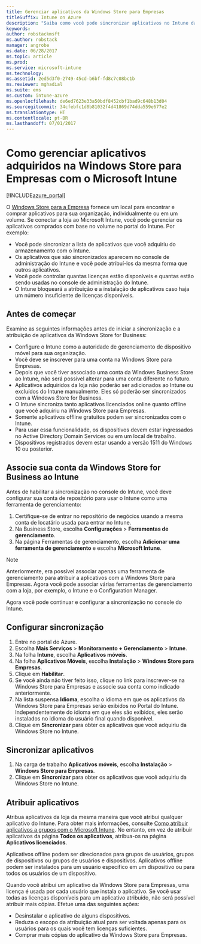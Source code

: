 ```yaml
---
title: Gerenciar aplicativos da Windows Store para Empresas
titleSuffix: Intune on Azure
description: "Saiba como você pode sincronizar aplicativos no Intune da Windows Store para Empresas e, em seguida, atribui-los e acompanhá-los."
keywords: 
author: robstackmsft
ms.author: robstack
manager: angrobe
ms.date: 06/28/2017
ms.topic: article
ms.prod: 
ms.service: microsoft-intune
ms.technology: 
ms.assetid: 2ed5d3f0-2749-45cd-b6bf-fd8c7c08bc1b
ms.reviewer: mghadial
ms.suite: ems
ms.custom: intune-azure
ms.openlocfilehash: de6ed7623e33a50bdf8452cbf1bad9c648b13d04
ms.sourcegitcommit: 34cfebfc1d8b81032f4d41869d74dda559e677e2
ms.translationtype: HT
ms.contentlocale: pt-BR
ms.lasthandoff: 07/01/2017
---
```

# Como gerenciar aplicativos adquiridos na Windows Store para Empresas com o Microsoft Intune
<a id="how-to-manage-apps-you-purchased-from-the-windows-store-for-business-with-microsoft-intune" class="xliff"></a>

[!INCLUDE[azure_portal](./includes/azure_portal.md)]


O [Windows Store para a Empresa](https://www.microsoft.com/business-store) fornece um local para encontrar e comprar aplicativos para sua organização, individualmente ou em um volume. Se conectar a loja ao Microsoft Intune, você pode gerenciar os aplicativos comprados com base no volume no portal do Intune. Por exemplo:
* Você pode sincronizar a lista de aplicativos que você adquiriu do armazenamento com o Intune.
* Os aplicativos que são sincronizados aparecem no console de administração do Intune e você pode atribuí-los da mesma forma que outros aplicativos.
* Você pode controlar quantas licenças estão disponíveis e quantas estão sendo usadas no console de administração do Intune.
* O Intune bloqueará a atribuição e a instalação de aplicativos caso haja um número insuficiente de licenças disponíveis.

## Antes de começar
<a id="before-you-start" class="xliff"></a>

Examine as seguintes informações antes de iniciar a sincronização e a atribuição de aplicativos da Windows Store for Business:

- Configure o Intune como a autoridade de gerenciamento de dispositivo móvel para sua organização.
- Você deve se inscrever para uma conta na Windows Store para Empresas.
- Depois que você tiver associado uma conta da Windows Business Store ao Intune, não será possível alterar para uma conta diferente no futuro.
- Aplicativos adquiridos da loja não poderão ser adicionados ao Intune ou excluídos do Intune manualmente. Eles só poderão ser sincronizados com a Windows Store for Business.
- O Intune sincroniza tanto aplicativos licenciados online quanto offline que você adquiriu na Windows Store para Empresas.
- Somente aplicativos offline gratuitos podem ser sincronizados com o Intune.
- Para usar essa funcionalidade, os dispositivos devem estar ingressados no Active Directory Domain Services ou em um local de trabalho.
- Dispositivos registrados devem estar usando a versão 1511 do Windows 10 ou posterior.

## Associe sua conta da Windows Store for Business ao Intune
<a id="associate-your-windows-store-for-business-account-with-intune" class="xliff"></a>
Antes de habilitar a sincronização no console do Intune, você deve configurar sua conta de repositório para usar o Intune como uma ferramenta de gerenciamento:
1. Certifique-se de entrar no repositório de negócios usando a mesma conta de locatário usada para entrar no Intune.
2. Na Business Store, escolha **Configurações** > **Ferramentas de gerenciamento**.
3. Na página Ferramentas de gerenciamento, escolha **Adicionar uma ferramenta de gerenciamento** e escolha **Microsoft Intune**.

> [!NOTE]
> Anteriormente, era possível associar apenas uma ferramenta de gerenciamento para atribuir a aplicativos com a Windows Store para Empresas. Agora você pode associar várias ferramentas de gerenciamento com a loja, por exemplo, o Intune e o Configuration Manager.

Agora você pode continuar e configurar a sincronização no console do Intune.

## Configurar sincronização
<a id="configure-synchronization" class="xliff"></a>

1. Entre no portal do Azure.
2. Escolha **Mais Serviços** > **Monitoramento + Gerenciamento** > **Intune**.
3. Na folha **Intune**, escolha **Aplicativos móveis**.
1. Na folha **Aplicativos Móveis**, escolha **Instalação** > **Windows Store para Empresas**.
2. Clique em **Habilitar**.
3. Se você ainda não tiver feito isso, clique no link para inscrever-se na Windows Store para Empresas e associe sua conta como indicado anteriormente.
5. Na lista suspensa **Idioma**, escolha o idioma em que os aplicativos da Windows Store para Empresas serão exibidos no Portal do Intune. Independentemente do idioma em que eles são exibidos, eles serão instalados no idioma do usuário final quando disponível.
6. Clique em **Sincronizar** para obter os aplicativos que você adquiriu da Windows Store no Intune.

## Sincronizar aplicativos
<a id="synchronize-apps" class="xliff"></a>

1. Na carga de trabalho **Aplicativos móveis**, escolha **Instalação** > **Windows Store para Empresas**.
2. Clique em **Sincronizar** para obter os aplicativos que você adquiriu da Windows Store no Intune.

## Atribuir aplicativos
<a id="assign-apps" class="xliff"></a>

Atribua aplicativos da loja da mesma maneira que você atribui qualquer aplicativo do Intune. Para obter mais informações, consulte [Como atribuir aplicativos a grupos com o Microsoft Intune](apps-deploy.md). No entanto, em vez de atribuir aplicativos da página **Todos os aplicativos**, atribua-os na página **Aplicativos licenciados**.

Aplicativos offline podem ser direcionados para grupos de usuários, grupos de dispositivos ou grupos de usuários e dispositivos.
Aplicativos offline podem ser instalados para um usuário específico em um dispositivo ou para todos os usuários de um dispositivo. 


Quando você atribui um aplicativo da Windows Store para Empresas, uma licença é usada por cada usuário que instala o aplicativo. Se você usar todas as licenças disponíveis para um aplicativo atribuído, não será possível atribuir mais cópias. Efetue uma das seguintes ações:
* Desinstalar o aplicativo de alguns dispositivos.
* Reduza o escopo da atribuição atual para ser voltada apenas para os usuários para os quais você tem licenças suficientes.
* Comprar mais cópias do aplicativo da Windows Store para Empresas.


